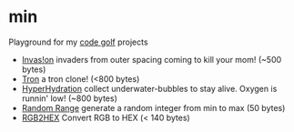 min
=========

Playground for my [code golf] projects

  - [Invas!on] invaders from outer spacing coming to kill your mom! (~500 bytes)
  - [Tron] a tron clone! (<800 bytes)
  - [HyperHydration] collect underwater-bubbles to stay alive. Oxygen is runnin' low! (~800 bytes)
  - [Random Range] generate a random integer from min to max (50 bytes)
  - [RGB2HEX] Convert RGB to HEX (< 140 bytes)

[code golf]:http://en.wikipedia.org/wiki/Code_golf
[Invas!on]:https://rawgit.com/misantronic/min/master/invasion/invasion.html
[HyperHydration]:https://github.com/misantronic/min/tree/master/hyperhydration
[Random Range]:https://github.com/misantronic/min/tree/master/random_range
[RGB2HEX]:https://github.com/misantronic/min/tree/master/random_range
[Tron]:https://rawgit.com/misantronic/min/master/tron/tron.html